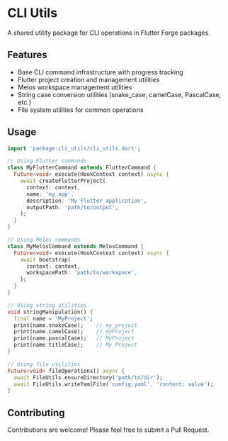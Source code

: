 # CLI Utils

A shared utility package for CLI operations in Flutter Forge packages.

## Features

- Base CLI command infrastructure with progress tracking
- Flutter project creation and management utilities
- Melos workspace management utilities
- String case conversion utilities (snake_case, camelCase, PascalCase, etc.)
- File system utilities for common operations

## Usage

```dart
import 'package:cli_utils/cli_utils.dart';

// Using Flutter commands
class MyFlutterCommand extends FlutterCommand {
  Future<void> execute(HookContext context) async {
    await createFlutterProject(
      context: context,
      name: 'my_app',
      description: 'My Flutter application',
      outputPath: 'path/to/output',
    );
  }
}

// Using Melos commands
class MyMelosCommand extends MelosCommand {
  Future<void> execute(HookContext context) async {
    await bootstrap(
      context: context,
      workspacePath: 'path/to/workspace',
    );
  }
}

// Using string utilities
void stringManipulation() {
  final name = 'MyProject';
  print(name.snakeCase);    // my_project
  print(name.camelCase);    // myProject
  print(name.pascalCase);   // MyProject
  print(name.titleCase);    // My Project
}

// Using file utilities
Future<void> fileOperations() async {
  await FileUtils.ensureDirectory('path/to/dir');
  await FileUtils.writeYamlFile('config.yaml', 'content: value');
}
```

## Contributing

Contributions are welcome! Please feel free to submit a Pull Request.